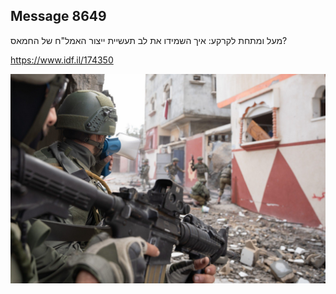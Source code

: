 ## Message 8649

מעל ומתחת לקרקע: 
איך השמידו את לב תעשיית 
ייצור האמל"ח של החמאס?

https://www.idf.il/174350

![Photo](8649/8649_photo.jpg)
